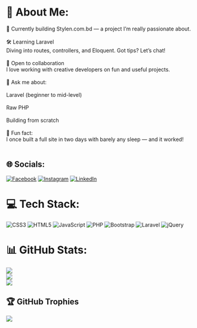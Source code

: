 # 💫 About Me:
🔧 Currently building Stylen.com.bd — a project I’m really passionate about.<br><br>🛠️ Learning Laravel<br>Diving into routes, controllers, and Eloquent. Got tips? Let’s chat!<br><br>🤝 Open to collaboration<br>I love working with creative developers on fun and useful projects.<br><br>💬 Ask me about:<br><br>Laravel (beginner to mid-level)<br><br>Raw PHP<br><br>Building from scratch<br><br>🎉 Fun fact:<br>I once built a full site in two days with barely any sleep — and it worked!<br><br>


## 🌐 Socials:
[![Facebook](https://img.shields.io/badge/Facebook-%231877F2.svg?logo=Facebook&logoColor=white)](https://facebook.com/https://www.facebook.com/mdjumandev) [![Instagram](https://img.shields.io/badge/Instagram-%23E4405F.svg?logo=Instagram&logoColor=white)](https://instagram.com/https://www.instagram.com/mdjuman662/) [![LinkedIn](https://img.shields.io/badge/LinkedIn-%230077B5.svg?logo=linkedin&logoColor=white)](https://linkedin.com/in/https://www.linkedin.com/in/md-juman-0b31a532a/) 

# 💻 Tech Stack:
![CSS3](https://img.shields.io/badge/css3-%231572B6.svg?style=for-the-badge&logo=css3&logoColor=white) ![HTML5](https://img.shields.io/badge/html5-%23E34F26.svg?style=for-the-badge&logo=html5&logoColor=white) ![JavaScript](https://img.shields.io/badge/javascript-%23323330.svg?style=for-the-badge&logo=javascript&logoColor=%23F7DF1E) ![PHP](https://img.shields.io/badge/php-%23777BB4.svg?style=for-the-badge&logo=php&logoColor=white) ![Bootstrap](https://img.shields.io/badge/bootstrap-%238511FA.svg?style=for-the-badge&logo=bootstrap&logoColor=white) ![Laravel](https://img.shields.io/badge/laravel-%23FF2D20.svg?style=for-the-badge&logo=laravel&logoColor=white) ![jQuery](https://img.shields.io/badge/jquery-%230769AD.svg?style=for-the-badge&logo=jquery&logoColor=white)
# 📊 GitHub Stats:
![](https://github-readme-stats.vercel.app/api?username=Md-Juman-Dev&theme=dark&hide_border=false&include_all_commits=true&count_private=true)<br/>
![](https://nirzak-streak-stats.vercel.app/?user=Md-Juman-Dev&theme=dark&hide_border=false)<br/>
![](https://github-readme-stats.vercel.app/api/top-langs/?username=Md-Juman-Dev&theme=dark&hide_border=false&include_all_commits=true&count_private=true&layout=compact)

## 🏆 GitHub Trophies
![](https://github-profile-trophy.vercel.app/?username=Md-Juman-Dev&theme=radical&no-frame=false&no-bg=false&margin-w=4)

<!-- Proudly created with GPRM ( https://gprm.itsvg.in ) -->
